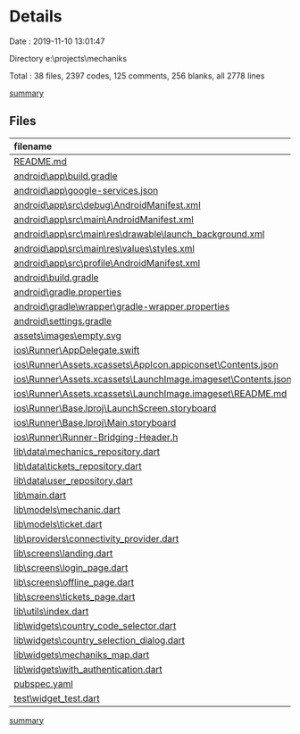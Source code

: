 # Details

Date : 2019-11-10 13:01:47

Directory e:\projects\mechaniks

Total : 38 files,  2397 codes, 125 comments, 256 blanks, all 2778 lines

[summary](results.md)

## Files
| filename | language | code | comment | blank | total |
| :--- | :--- | ---: | ---: | ---: | ---: |
| [README.md](file:///e%3A/projects/mechaniks/README.md) | Markdown | 10 | 0 | 7 | 17 |
| [android\app\build.gradle](file:///e%3A/projects/mechaniks/android/app/build.gradle) | Groovy | 56 | 3 | 13 | 72 |
| [android\app\google-services.json](file:///e%3A/projects/mechaniks/android/app/google-services.json) | JSON | 85 | 0 | 0 | 85 |
| [android\app\src\debug\AndroidManifest.xml](file:///e%3A/projects/mechaniks/android/app/src/debug/AndroidManifest.xml) | XML | 4 | 3 | 1 | 8 |
| [android\app\src\main\AndroidManifest.xml](file:///e%3A/projects/mechaniks/android/app/src/main/AndroidManifest.xml) | XML | 26 | 9 | 2 | 37 |
| [android\app\src\main\res\drawable\launch_background.xml](file:///e%3A/projects/mechaniks/android/app/src/main/res/drawable/launch_background.xml) | XML | 4 | 7 | 2 | 13 |
| [android\app\src\main\res\values\styles.xml](file:///e%3A/projects/mechaniks/android/app/src/main/res/values/styles.xml) | XML | 6 | 2 | 1 | 9 |
| [android\app\src\profile\AndroidManifest.xml](file:///e%3A/projects/mechaniks/android/app/src/profile/AndroidManifest.xml) | XML | 4 | 3 | 1 | 8 |
| [android\build.gradle](file:///e%3A/projects/mechaniks/android/build.gradle) | Groovy | 28 | 0 | 5 | 33 |
| [android\gradle.properties](file:///e%3A/projects/mechaniks/android/gradle.properties) | Properties | 3 | 0 | 2 | 5 |
| [android\gradle\wrapper\gradle-wrapper.properties](file:///e%3A/projects/mechaniks/android/gradle/wrapper/gradle-wrapper.properties) | Properties | 5 | 1 | 1 | 7 |
| [android\settings.gradle](file:///e%3A/projects/mechaniks/android/settings.gradle) | Groovy | 12 | 0 | 4 | 16 |
| [assets\images\empty.svg](file:///e%3A/projects/mechaniks/assets/images/empty.svg) | XML | 1 | 0 | 0 | 1 |
| [ios\Runner\AppDelegate.swift](file:///e%3A/projects/mechaniks/ios/Runner/AppDelegate.swift) | Swift | 12 | 0 | 2 | 14 |
| [ios\Runner\Assets.xcassets\AppIcon.appiconset\Contents.json](file:///e%3A/projects/mechaniks/ios/Runner/Assets.xcassets/AppIcon.appiconset/Contents.json) | JSON | 122 | 0 | 1 | 123 |
| [ios\Runner\Assets.xcassets\LaunchImage.imageset\Contents.json](file:///e%3A/projects/mechaniks/ios/Runner/Assets.xcassets/LaunchImage.imageset/Contents.json) | JSON | 23 | 0 | 1 | 24 |
| [ios\Runner\Assets.xcassets\LaunchImage.imageset\README.md](file:///e%3A/projects/mechaniks/ios/Runner/Assets.xcassets/LaunchImage.imageset/README.md) | Markdown | 3 | 0 | 2 | 5 |
| [ios\Runner\Base.lproj\LaunchScreen.storyboard](file:///e%3A/projects/mechaniks/ios/Runner/Base.lproj/LaunchScreen.storyboard) | XML | 36 | 1 | 1 | 38 |
| [ios\Runner\Base.lproj\Main.storyboard](file:///e%3A/projects/mechaniks/ios/Runner/Base.lproj/Main.storyboard) | XML | 25 | 1 | 1 | 27 |
| [ios\Runner\Runner-Bridging-Header.h](file:///e%3A/projects/mechaniks/ios/Runner/Runner-Bridging-Header.h) | C++ | 1 | 0 | 0 | 1 |
| [lib\data\mechanics_repository.dart](file:///e%3A/projects/mechaniks/lib/data/mechanics_repository.dart) | Dart | 39 | 0 | 8 | 47 |
| [lib\data\tickets_repository.dart](file:///e%3A/projects/mechaniks/lib/data/tickets_repository.dart) | Dart | 43 | 0 | 11 | 54 |
| [lib\data\user_repository.dart](file:///e%3A/projects/mechaniks/lib/data/user_repository.dart) | Dart | 262 | 2 | 25 | 289 |
| [lib\main.dart](file:///e%3A/projects/mechaniks/lib/main.dart) | Dart | 78 | 0 | 7 | 85 |
| [lib\models\mechanic.dart](file:///e%3A/projects/mechaniks/lib/models/mechanic.dart) | Dart | 32 | 0 | 7 | 39 |
| [lib\models\ticket.dart](file:///e%3A/projects/mechaniks/lib/models/ticket.dart) | Dart | 62 | 0 | 7 | 69 |
| [lib\providers\connectivity_provider.dart](file:///e%3A/projects/mechaniks/lib/providers/connectivity_provider.dart) | Dart | 71 | 3 | 10 | 84 |
| [lib\screens\landing.dart](file:///e%3A/projects/mechaniks/lib/screens/landing.dart) | Dart | 346 | 0 | 22 | 368 |
| [lib\screens\login_page.dart](file:///e%3A/projects/mechaniks/lib/screens/login_page.dart) | Dart | 248 | 28 | 19 | 295 |
| [lib\screens\offline_page.dart](file:///e%3A/projects/mechaniks/lib/screens/offline_page.dart) | Dart | 54 | 0 | 2 | 56 |
| [lib\screens\tickets_page.dart](file:///e%3A/projects/mechaniks/lib/screens/tickets_page.dart) | Dart | 146 | 0 | 10 | 156 |
| [lib\utils\index.dart](file:///e%3A/projects/mechaniks/lib/utils/index.dart) | Dart | 136 | 3 | 17 | 156 |
| [lib\widgets\country_code_selector.dart](file:///e%3A/projects/mechaniks/lib/widgets/country_code_selector.dart) | Dart | 106 | 0 | 17 | 123 |
| [lib\widgets\country_selection_dialog.dart](file:///e%3A/projects/mechaniks/lib/widgets/country_selection_dialog.dart) | Dart | 112 | 3 | 10 | 125 |
| [lib\widgets\mechaniks_map.dart](file:///e%3A/projects/mechaniks/lib/widgets/mechaniks_map.dart) | Dart | 98 | 1 | 12 | 111 |
| [lib\widgets\with_authentication.dart](file:///e%3A/projects/mechaniks/lib/widgets/with_authentication.dart) | Dart | 28 | 0 | 2 | 30 |
| [pubspec.yaml](file:///e%3A/projects/mechaniks/pubspec.yaml) | YAML | 56 | 45 | 16 | 117 |
| [test\widget_test.dart](file:///e%3A/projects/mechaniks/test/widget_test.dart) | Dart | 14 | 10 | 7 | 31 |

[summary](results.md)